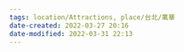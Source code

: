 ```yaml
---
tags: location/Attractions, place/台北/萬華
date-created: 2022-03-27 20:16
date-modified: 2022-03-31 22:13
---
```


